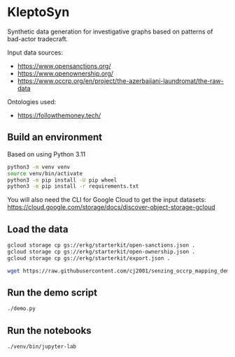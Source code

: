 # KleptoSyn

Synthetic data generation for investigative graphs based on patterns
of bad-actor tradecraft.

Input data sources:

  * <https://www.opensanctions.org/>
  * <https://www.openownership.org/>
  * <https://www.occrp.org/en/project/the-azerbaijani-laundromat/the-raw-data>

Ontologies used:

  * <https://followthemoney.tech/>


## Build an environment

Based on using Python 3.11

```bash
python3 -m venv venv
source venv/bin/activate
python3 -m pip install -U pip wheel
python3 -m pip install -r requirements.txt
```

You will also need the CLI for Google Cloud to get the input datasets:
<https://cloud.google.com/storage/docs/discover-object-storage-gcloud>


## Load the data

```bash
gcloud storage cp gs://erkg/starterkit/open-sanctions.json .
gcloud storage cp gs://erkg/starterkit/open-ownership.json .
gcloud storage cp gs://erkg/starterkit/export.json .

wget https://raw.githubusercontent.com/cj2001/senzing_occrp_mapping_demo/refs/heads/main/occrp_17k.csv
```

## Run the demo script

```bash
./demo.py
```


## Run the notebooks

```bash
./venv/bin/jupyter-lab
```

